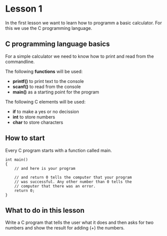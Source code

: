 # Lesson 1

In the first lesson we want to learn how to programm a
basic calculator. For this we use the C programming language.

## C programming language basics

For a simple calculator we need to know how to print and read from the commandline.

The following **functions** will be used:
- **printf()** to print text to the console
- **scanf()** to read from the console
- **main()** as a starting point for the program

The following C elements will be used:
- **if** to make a yes or no decission
- **int** to store numbers
- **char** to store characters

## How to start

Every C program starts with a function called main.

```
int main()
{
    // and here is your program

    // and return 0 tells the computer that your program
    // was successful. Any other number than 0 tells the
    // computer that there was an error.
    return 0;
}
````

## What to do in this lesson

Write a C program that tells the user what it does and then asks for two numbers and show the result for
adding (+) the numbers.
